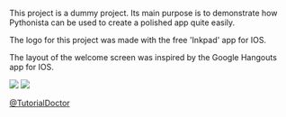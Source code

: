 This project is a dummy project. Its main purpose is to demonstrate how Pythonista can be used to create a polished app quite easily. 


The logo for this project was made with the free 'Inkpad' app for IOS.

The layout of the welcome screen was inspired by the Google Hangouts app for IOS.

![](https://github.com/TutorialDoctor/Pythonista-Projects/blob/master/Projects/UI/Code%20Fun/Images/screen1.PNG?raw=true)
![](https://github.com/TutorialDoctor/Pythonista-Projects/blob/master/Projects/UI/Code%20Fun/Images/screen2.PNG?raw=true)

[@TutorialDoctor](https://twitter.com/TutorialDoctor)
